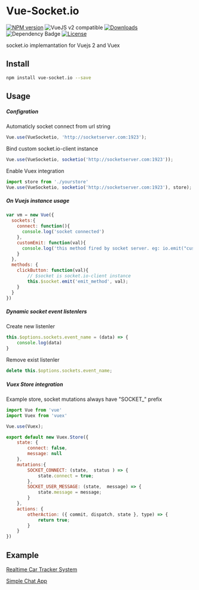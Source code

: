 # Vue-Socket.io

[![NPM version](https://img.shields.io/npm/v/vue-socket.io.svg)](https://www.npmjs.com/package/vue-socket.io)
![VueJS v2 compatible](https://img.shields.io/badge/Vuejs%202-compatible-green.svg)
<a href="https://www.npmjs.com/package/vue-socket.io"><img src="https://img.shields.io/npm/dt/vue-socket.io.svg" alt="Downloads"></a>
<img id="dependency_badge" src="https://www.versioneye.com/javascript/metinseylan:vue-socket.io/2.0.1/badge.svg" alt="Dependency Badge" rel="nofollow">
<a href="https://www.npmjs.com/package/vue-socket.io"><img src="https://img.shields.io/npm/l/vue-socket.io.svg" alt="License"></a>

socket.io implemantation for Vuejs 2 and Vuex

## Install

``` bash
npm install vue-socket.io --save
```

## Usage
##### Configration
Automaticly socket connect from url string
``` js
Vue.use(VueSocketio, 'http://socketserver.com:1923');
```

Bind custom socket.io-client instance
``` js
Vue.use(VueSocketio, socketio('http://socketserver.com:1923'));
```

Enable Vuex integration
``` js
import store from './yourstore'
Vue.use(VueSocketio, socketio('http://socketserver.com:1923'), store);
```

##### On Vuejs instance usage
``` js
var vm = new Vue({
  sockets:{
    connect: function(){
      console.log('socket connected')
    },
    customEmit: function(val){
      console.log('this method fired by socket server. eg: io.emit("customEmit", data)')
    }
  },
  methods: {
    clickButton: function(val){
        // $socket is socket.io-client instance
        this.$socket.emit('emit_method', val);
    }
  }
})
```

##### Dynamic socket event listenlers
Create new listenler
``` js
this.$options.sockets.event_name = (data) => {
    console.log(data)
}
```
Remove exist listenler
``` js
delete this.$options.sockets.event_name;
```

##### Vuex Store integration
Example store, socket mutations always have "SOCKET_" prefix
``` js
import Vue from 'vue'
import Vuex from 'vuex'

Vue.use(Vuex);

export default new Vuex.Store({
    state: {
        connect: false,
        message: null
    },
    mutations:{
        SOCKET_CONNECT: (state,  status ) => {
            state.connect = true;
        },
        SOCKET_USER_MESSAGE: (state,  message) => {
            state.message = message;
        }
    },
    actions: {
        otherAction: ({ commit, dispatch, state }, type) => {
            return true;
        }
    }
})
```

## Example
[Realtime Car Tracker System](http://metinseylan.com/)

[Simple Chat App](http://metinseylan.com/vuesocketio/)
